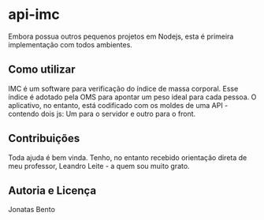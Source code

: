 # api-imc

Embora possua outros pequenos projetos em Nodejs, esta é  primeira implementação com todos ambientes.

## Como utilizar

IMC é um software para verificação do índice de massa corporal. Esse índice é adotado pela OMS para apontar um peso ideal para cada pessoa. O aplicativo, no entanto, está codificado com os moldes de uma API - contendo dois js: Um para o servidor e outro para o front.

## Contribuições
Toda ajuda é bem vinda. Tenho, no entanto recebido orientação direta de meu professor, Leandro Leite - a quem sou muito grato.

## Autoria e Licença

Jonatas Bento
